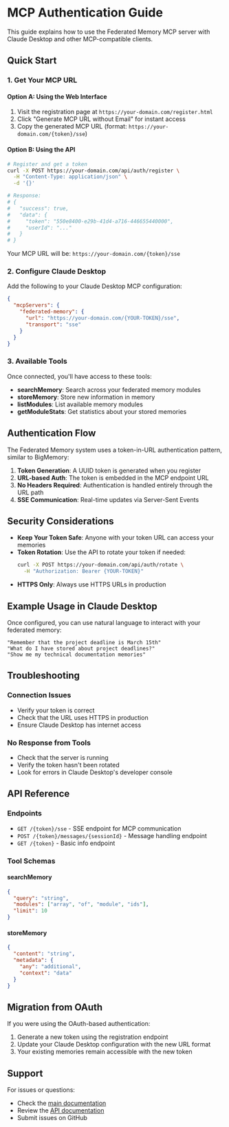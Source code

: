 # MCP Authentication Guide

This guide explains how to use the Federated Memory MCP server with Claude Desktop and other MCP-compatible clients.

## Quick Start

### 1. Get Your MCP URL

#### Option A: Using the Web Interface
1. Visit the registration page at `https://your-domain.com/register.html`
2. Click "Generate MCP URL without Email" for instant access
3. Copy the generated MCP URL (format: `https://your-domain.com/{token}/sse`)

#### Option B: Using the API
```bash
# Register and get a token
curl -X POST https://your-domain.com/api/auth/register \
  -H "Content-Type: application/json" \
  -d '{}' 

# Response:
# {
#   "success": true,
#   "data": {
#     "token": "550e8400-e29b-41d4-a716-446655440000",
#     "userId": "..."
#   }
# }
```

Your MCP URL will be: `https://your-domain.com/{token}/sse`

### 2. Configure Claude Desktop

Add the following to your Claude Desktop MCP configuration:

```json
{
  "mcpServers": {
    "federated-memory": {
      "url": "https://your-domain.com/{YOUR-TOKEN}/sse",
      "transport": "sse"
    }
  }
}
```

### 3. Available Tools

Once connected, you'll have access to these tools:

- **searchMemory**: Search across your federated memory modules
- **storeMemory**: Store new information in memory
- **listModules**: List available memory modules
- **getModuleStats**: Get statistics about your stored memories

## Authentication Flow

The Federated Memory system uses a token-in-URL authentication pattern, similar to BigMemory:

1. **Token Generation**: A UUID token is generated when you register
2. **URL-based Auth**: The token is embedded in the MCP endpoint URL
3. **No Headers Required**: Authentication is handled entirely through the URL path
4. **SSE Communication**: Real-time updates via Server-Sent Events

## Security Considerations

- **Keep Your Token Safe**: Anyone with your token URL can access your memories
- **Token Rotation**: Use the API to rotate your token if needed:
  ```bash
  curl -X POST https://your-domain.com/api/auth/rotate \
    -H "Authorization: Bearer {YOUR-TOKEN}"
  ```
- **HTTPS Only**: Always use HTTPS URLs in production

## Example Usage in Claude Desktop

Once configured, you can use natural language to interact with your federated memory:

```
"Remember that the project deadline is March 15th"
"What do I have stored about project deadlines?"
"Show me my technical documentation memories"
```

## Troubleshooting

### Connection Issues
- Verify your token is correct
- Check that the URL uses HTTPS in production
- Ensure Claude Desktop has internet access

### No Response from Tools
- Check that the server is running
- Verify the token hasn't been rotated
- Look for errors in Claude Desktop's developer console

## API Reference

### Endpoints

- `GET /{token}/sse` - SSE endpoint for MCP communication
- `POST /{token}/messages/{sessionId}` - Message handling endpoint
- `GET /{token}` - Basic info endpoint

### Tool Schemas

#### searchMemory
```json
{
  "query": "string",
  "modules": ["array", "of", "module", "ids"],
  "limit": 10
}
```

#### storeMemory
```json
{
  "content": "string",
  "metadata": {
    "any": "additional",
    "context": "data"
  }
}
```

## Migration from OAuth

If you were using the OAuth-based authentication:

1. Generate a new token using the registration endpoint
2. Update your Claude Desktop configuration with the new URL format
3. Your existing memories remain accessible with the new token

## Support

For issues or questions:
- Check the [main documentation](../README.md)
- Review the [API documentation](./API.md)
- Submit issues on GitHub
